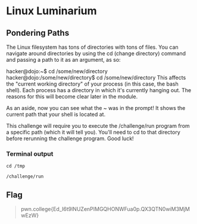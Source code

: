 # Linux Luminarium

## Pondering Paths

The Linux filesystem has tons of directories with tons of files. You can navigate around directories by using the cd (change directory) command and passing a path to it as an argument, as so:

hacker@dojo:~$ cd /some/new/directory
hacker@dojo:/some/new/directory$ cd /some/new/directory
This affects the "current working directory" of your process (in this case, the bash shell). Each process has a directory in which it's currently hanging out. The reasons for this will become clear later in the module.

As an aside, now you can see what the ~ was in the prompt! It shows the current path that your shell is located at.

This challenge will require you to execute the /challenge/run program from a specific path (which it will tell you). You'll need to cd to that directory before rerunning the challenge program. Good luck!

### Terminal output

`cd /tmp`

`/challenge/run`

## Flag

> pwn.college{Ed_I6t9lNUZenPIMGQHONWFua0p.QX3QTN0wiM3MjMwEzW}